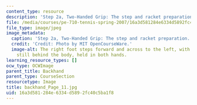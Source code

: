 ```yaml
---
content_type: resource
description: 'Step 2a, Two-Handed Grip: The step and racket preparation.'
file: /media/courses/pe-710-tennis-spring-2007/16a3d581284e6334d5892fc40c5ba1f8_backhand_Page_11.jpg
file_type: image/jpeg
image_metadata:
  caption: 'Step 2a, Two-Handed Grip: The step and racket preparation.'
  credit: 'Credit: Photo by MIT OpenCourseWare.'
  image-alt: The right foot steps forward and across to the left, with the racket
    still behind the body, held in both hands.
learning_resource_types: []
ocw_type: OCWImage
parent_title: Backhand
parent_type: CourseSection
resourcetype: Image
title: backhand_Page_11.jpg
uid: 16a3d581-284e-6334-d589-2fc40c5ba1f8
---
```

